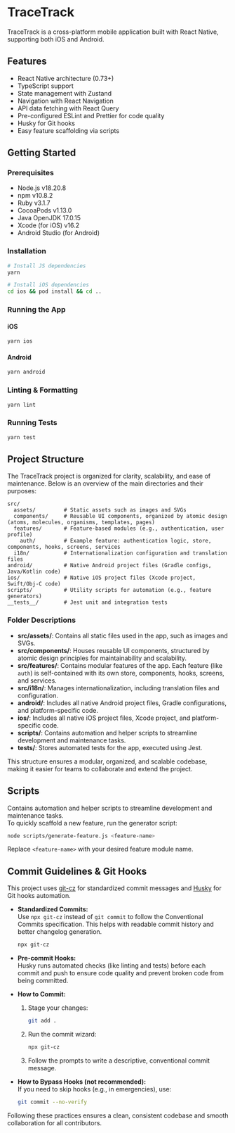 # TraceTrack

TraceTrack is a cross-platform mobile application built with React Native, supporting both iOS and Android.

## Features

- React Native architecture (0.73+)
- TypeScript support
- State management with Zustand
- Navigation with React Navigation
- API data fetching with React Query
- Pre-configured ESLint and Prettier for code quality
- Husky for Git hooks
- Easy feature scaffolding via scripts

## Getting Started

### Prerequisites

- Node.js v18.20.8
- npm v10.8.2
- Ruby v3.1.7
- CocoaPods v1.13.0
- Java OpenJDK 17.0.15
- Xcode (for iOS) v16.2
- Android Studio (for Android)

### Installation

```sh
# Install JS dependencies
yarn

# Install iOS dependencies
cd ios && pod install && cd ..
```

### Running the App

#### iOS

```sh
yarn ios
```

#### Android

```sh
yarn android
```

### Linting & Formatting

```sh
yarn lint
```

### Running Tests

```sh
yarn test
```

## Project Structure

The TraceTrack project is organized for clarity, scalability, and ease of maintenance. Below is an overview of the main directories and their purposes:

```
src/
  assets/         # Static assets such as images and SVGs
  components/     # Reusable UI components, organized by atomic design (atoms, molecules, organisms, templates, pages)
  features/       # Feature-based modules (e.g., authentication, user profile)
    auth/         # Example feature: authentication logic, store, components, hooks, screens, services
  i18n/           # Internationalization configuration and translation files
android/          # Native Android project files (Gradle configs, Java/Kotlin code)
ios/              # Native iOS project files (Xcode project, Swift/Obj-C code)
scripts/          # Utility scripts for automation (e.g., feature generators)
__tests__/        # Jest unit and integration tests
```

### Folder Descriptions

- **src/assets/**: Contains all static files used in the app, such as images and SVGs.
- **src/components/**: Houses reusable UI components, structured by atomic design principles for maintainability and scalability.
- **src/features/**: Contains modular features of the app. Each feature (like `auth`) is self-contained with its own store, components, hooks, screens, and services.
- **src/i18n/**: Manages internationalization, including translation files and configuration.
- **android/**: Includes all native Android project files, Gradle configurations, and platform-specific code.
- **ios/**: Includes all native iOS project files, Xcode project, and platform-specific code.
- **scripts/**: Contains automation and helper scripts to streamline development and maintenance tasks.
- **__tests__/**: Stores automated tests for the app, executed using Jest.

This structure ensures a modular, organized, and scalable codebase, making it easier for teams to collaborate and extend the project.

## Scripts
 Contains automation and helper scripts to streamline development and maintenance tasks.  
  To quickly scaffold a new feature, run the generator script:

  ```sh
  node scripts/generate-feature.js <feature-name>
  ```

  Replace `<feature-name>` with your desired feature module name.


## Commit Guidelines & Git Hooks

This project uses [git-cz](https://github.com/commitizen/cz-cli) for standardized commit messages and [Husky](https://typicode.github.io/husky/) for Git hooks automation.

- **Standardized Commits:**  
  Use `npx git-cz` instead of `git commit` to follow the Conventional Commits specification. This helps with readable commit history and better changelog generation.

  ```sh
  npx git-cz
  ```

- **Pre-commit Hooks:**  
  Husky runs automated checks (like linting and tests) before each commit and push to ensure code quality and prevent broken code from being committed.

- **How to Commit:**
  1. Stage your changes:  
     ```sh
     git add .
     ```
  2. Run the commit wizard:  
     ```sh
     npx git-cz
     ```
  3. Follow the prompts to write a descriptive, conventional commit message.

- **How to Bypass Hooks (not recommended):**  
  If you need to skip hooks (e.g., in emergencies), use:  
  ```sh
  git commit --no-verify
  ```

Following these practices ensures a clean, consistent codebase and smooth collaboration for all contributors.